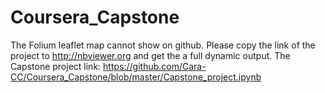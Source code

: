 # Coursera_Capstone
The Folium leaflet map cannot show on github. Please copy the link of the project to http://nbviewer.org and get the a full dynamic output.
The Capstone project link: 
https://github.com/Cara-CC/Coursera_Capstone/blob/master/Capstone_project.ipynb
